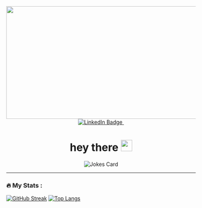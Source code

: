 <!-- <div id="header" align="center">
  <img src="https://media.giphy.com/media/dxn6fRlTIShoeBr69N/giphy.gif" width="100"/>
</div>
-->
<div align="center">
  <img src="https://media.giphy.com/media/cNfIqjpCY1zqfaLmd8/giphy.gif" width="600" height="300"/>
</div>

<div id="badges" align="center">
  <a href="https://www.linkedin.com/in/ali-manzer-6028a9147/">
    <img src="https://img.shields.io/badge/LinkedIn-blue?style=for-the-badge&logo=linkedin&logoColor=white" alt="LinkedIn Badge"/>
  </a>
  <img src="https://komarev.com/ghpvc/?username=amanzer&style=flat-square&color=blue" alt=""/>
  
  <h1>
  hey there
  <img src="https://media.giphy.com/media/hvRJCLFzcasrR4ia7z/giphy.gif" width="30px"/>
</h1>

![Jokes Card](https://readme-jokes.vercel.app/api?bgColor=%23073b4c&textColor=%2306d6a0&aColor=%2306d6a0&borderColor=%2306d6a0)
</div>



---

### :fire: My Stats :

[![GitHub Streak](http://github-readme-streak-stats.herokuapp.com?user=amanzer&theme=dark&background=000000)](https://git.io/streak-stats)
[![Top Langs](https://github-readme-stats.vercel.app/api/top-langs/?username=amanzer&layout=compact)](https://github.com/anuraghazra/github-readme-stats)

<!--
**amanzer/amanzer** is a ✨ _special_ ✨ repository because its `README.md` (this file) appears on your GitHub profile.

Here are some ideas to get you started:

- 🔭 I’m currently working on ...
- 🌱 I’m currently learning ...
- 👯 I’m looking to collaborate on ...
- 🤔 I’m looking for help with ...
- 💬 Ask me about ...
- 📫 How to reach me: ...
- 😄 Pronouns: ...
- ⚡ Fun fact: ...
-->
